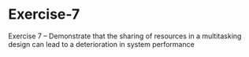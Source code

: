 # Exercise-7
Exercise 7 – Demonstrate that the sharing of resources in a multitasking design can lead to a deterioration in system performance
